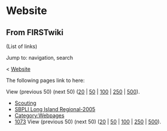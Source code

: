 # Website

## From FIRSTwiki

(List of links)

Jump to: navigation, search

< [Website](/index.php?title=Website&redirect=no "Website")

The following pages link to here:

View (previous 50) (next 50) ([20](/index.php?title=Special:Whatlinkshere/Website&limit=20&from=0 "Special:Whatlinkshere/Website") | [50](/index.php?title=Special:Whatlinkshere/Website&limit=50&from=0 "Special:Whatlinkshere/Website") | [100](/index.php?title=Special:Whatlinkshere/Website&limit=100&from=0 "Special:Whatlinkshere/Website") | [250](/index.php?title=Special:Whatlinkshere/Website&limit=250&from=0 "Special:Whatlinkshere/Website") | [500](/index.php?title=Special:Whatlinkshere/Website&limit=500&from=0 "Special:Whatlinkshere/Website")).

- [Scouting](Scouting "Scouting")
- [SBPLI Long Island Regional-2005](SBPLI_Long_Island_Regional-2005 "SBPLI Long Island Regional-2005")
- [Category:Webpages](Category:Webpages "Category:Webpages")
- [1073](1073 "1073") View (previous 50) (next 50) ([20](/index.php?title=Special:Whatlinkshere/Website&limit=20&from=0 "Special:Whatlinkshere/Website") | [50](/index.php?title=Special:Whatlinkshere/Website&limit=50&from=0 "Special:Whatlinkshere/Website") | [100](/index.php?title=Special:Whatlinkshere/Website&limit=100&from=0 "Special:Whatlinkshere/Website") | [250](/index.php?title=Special:Whatlinkshere/Website&limit=250&from=0 "Special:Whatlinkshere/Website") | [500](/index.php?title=Special:Whatlinkshere/Website&limit=500&from=0 "Special:Whatlinkshere/Website")).
